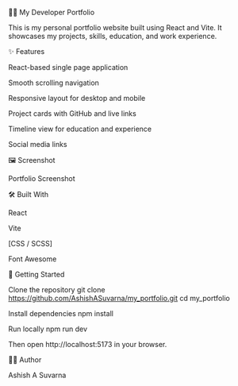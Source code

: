 🧑‍💻 My Developer Portfolio

This is my personal portfolio website built using React and Vite. It showcases my projects, skills, education, and work experience.

✨ Features

React-based single page application

Smooth scrolling navigation

Responsive layout for desktop and mobile

Project cards with GitHub and live links

Timeline view for education and experience

Social media links

🖼️ Screenshot

Portfolio Screenshot

🛠️ Built With

React

Vite

[CSS / SCSS]

Font Awesome

🚀 Getting Started

Clone the repository
git clone https://github.com/AshishASuvarna/my_portfolio.git cd my_portfolio

Install dependencies
npm install

Run locally
npm run dev

Then open http://localhost:5173 in your browser.

🙋‍♂️ Author

Ashish A Suvarna